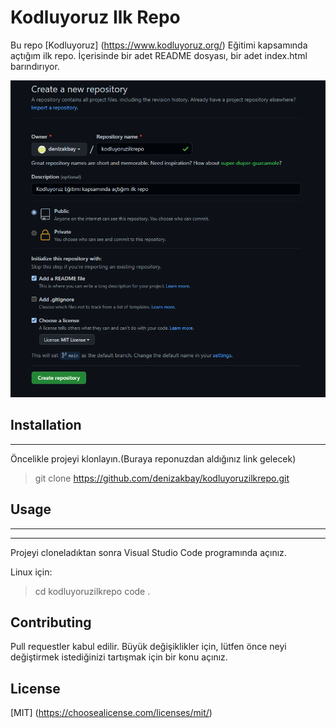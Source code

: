 # Kodluyoruz Ilk Repo
Bu repo [Kodluyoruz] (https://www.kodluyoruz.org/) Eğitimi kapsamında açtığım ilk repo. İçerisinde bir adet README dosyası, bir adet index.html barındırıyor.

![](gorsel.PNG)

## Installation
-------------------------------------------------------------------------------------------------------------------------------------------------------------------------
Öncelikle projeyi klonlayın.(Buraya reponuzdan aldığınız link gelecek)

> git clone https://github.com/denizakbay/kodluyoruzilkrepo.git

## Usage
--------------------------------------------------------------------------------------------------------------------------------------------------
-----------------------
Projeyi cloneladıktan sonra Visual Studio Code programında açınız.

Linux için:

> cd kodluyoruzilkrepo
> code .

## Contributing

Pull requestler kabul edilir. Büyük değişiklikler için, lütfen önce neyi değiştirmek istediğinizi tartışmak için bir konu açınız.

## License
[MIT] (https://choosealicense.com/licenses/mit/)
